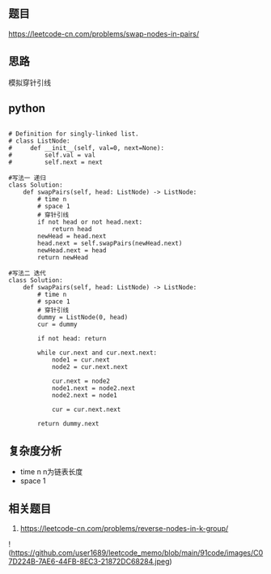 ## 题目
https://leetcode-cn.com/problems/swap-nodes-in-pairs/

## 思路
模拟穿针引线

## python
```python3

# Definition for singly-linked list.
# class ListNode:
#     def __init__(self, val=0, next=None):
#         self.val = val
#         self.next = next

#写法一 递归
class Solution:
    def swapPairs(self, head: ListNode) -> ListNode:
        # time n
        # space 1
        # 穿针引线 
        if not head or not head.next:
            return head
        newHead = head.next
        head.next = self.swapPairs(newHead.next)
        newHead.next = head
        return newHead
        
#写法二 迭代
class Solution:
    def swapPairs(self, head: ListNode) -> ListNode:
        # time n
        # space 1
        # 穿针引线
        dummy = ListNode(0, head)
        cur = dummy

        if not head: return 

        while cur.next and cur.next.next:
            node1 = cur.next
            node2 = cur.next.next

            cur.next = node2
            node1.next = node2.next
            node2.next = node1

            cur = cur.next.next
        
        return dummy.next

```

## 复杂度分析
* time n n为链表长度
* space 1

## 相关题目
1. https://leetcode-cn.com/problems/reverse-nodes-in-k-group/

!(https://github.com/user1689/leetcode_memo/blob/main/91code/images/C07D224B-7AE6-44FB-8EC3-21872DC68284.jpeg)
